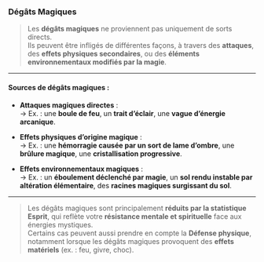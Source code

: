 ### **Dégâts Magiques**

> Les **dégâts magiques** ne proviennent pas uniquement de sorts directs.  
> Ils peuvent être infligés de différentes façons, à travers des **attaques**, des **effets physiques secondaires**, ou des **éléments environnementaux modifiés par la magie**.

---

#### **Sources de dégâts magiques :**

- **Attaques magiques directes** :  
    → Ex. : une **boule de feu**, un **trait d’éclair**, une **vague d’énergie arcanique**.
    
- **Effets physiques d’origine magique** :  
    → Ex. : une **hémorragie causée par un sort de lame d’ombre**, une **brûlure magique**, une **cristallisation progressive**.
    
- **Effets environnementaux magiques** :  
    → Ex. : un **éboulement déclenché par magie**, un **sol rendu instable par altération élémentaire**, des **racines magiques surgissant du sol**.
    

---

> Les dégâts magiques sont principalement **réduits par la statistique Esprit**, qui reflète votre **résistance mentale et spirituelle** face aux énergies mystiques.  
> Certains cas peuvent aussi prendre en compte la **Défense physique**, notamment lorsque les dégâts magiques provoquent des **effets matériels** (ex. : feu, givre, choc).